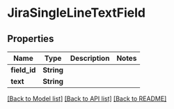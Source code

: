 # JiraSingleLineTextField

## Properties

Name | Type | Description | Notes
------------ | ------------- | ------------- | -------------
**field_id** | **String** |  | 
**text** | **String** |  | 

[[Back to Model list]](../README.md#documentation-for-models) [[Back to API list]](../README.md#documentation-for-api-endpoints) [[Back to README]](../README.md)


